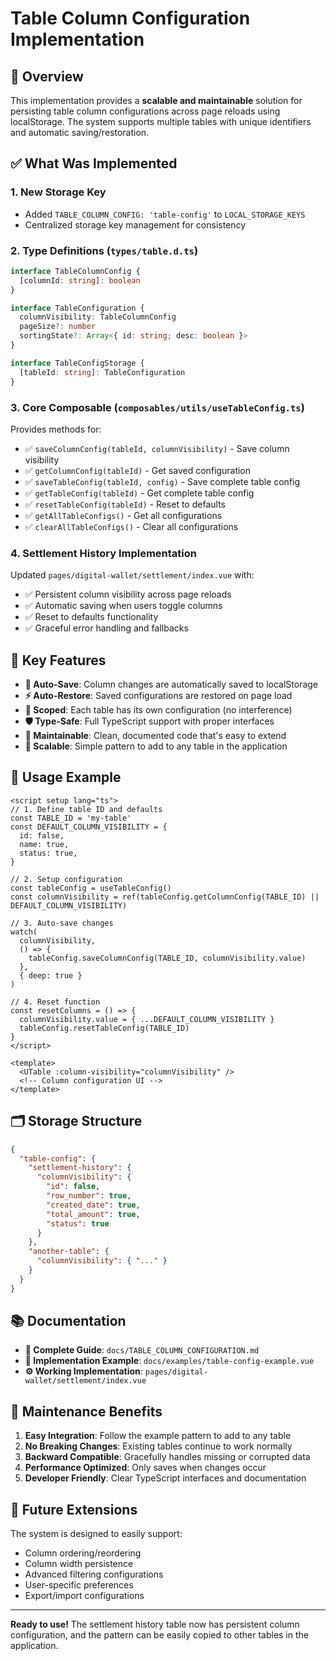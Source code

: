 # Table Column Configuration Implementation

## 🎯 Overview

This implementation provides a **scalable and maintainable** solution for persisting table column configurations across page reloads using localStorage. The system supports multiple tables with unique identifiers and automatic saving/restoration.

## ✅ What Was Implemented

### 1. **New Storage Key**

- Added `TABLE_COLUMN_CONFIG: 'table-config'` to `LOCAL_STORAGE_KEYS`
- Centralized storage key management for consistency

### 2. **Type Definitions** (`types/table.d.ts`)

```typescript
interface TableColumnConfig {
  [columnId: string]: boolean
}

interface TableConfiguration {
  columnVisibility: TableColumnConfig
  pageSize?: number
  sortingState?: Array<{ id: string; desc: boolean }>
}

interface TableConfigStorage {
  [tableId: string]: TableConfiguration
}
```

### 3. **Core Composable** (`composables/utils/useTableConfig.ts`)

Provides methods for:

- ✅ `saveColumnConfig(tableId, columnVisibility)` - Save column visibility
- ✅ `getColumnConfig(tableId)` - Get saved configuration
- ✅ `saveTableConfig(tableId, config)` - Save complete table config
- ✅ `getTableConfig(tableId)` - Get complete table config
- ✅ `resetTableConfig(tableId)` - Reset to defaults
- ✅ `getAllTableConfigs()` - Get all configurations
- ✅ `clearAllTableConfigs()` - Clear all configurations

### 4. **Settlement History Implementation**

Updated `pages/digital-wallet/settlement/index.vue` with:

- ✅ Persistent column visibility across page reloads
- ✅ Automatic saving when users toggle columns
- ✅ Reset to defaults functionality
- ✅ Graceful error handling and fallbacks

## 🚀 Key Features

- **🔄 Auto-Save**: Column changes are automatically saved to localStorage
- **⚡ Auto-Restore**: Saved configurations are restored on page load
- **🎯 Scoped**: Each table has its own configuration (no interference)
- **🛡️ Type-Safe**: Full TypeScript support with proper interfaces
- **🔧 Maintainable**: Clean, documented code that's easy to extend
- **📱 Scalable**: Simple pattern to add to any table in the application

## 📝 Usage Example

```vue
<script setup lang="ts">
// 1. Define table ID and defaults
const TABLE_ID = 'my-table'
const DEFAULT_COLUMN_VISIBILITY = {
  id: false,
  name: true,
  status: true,
}

// 2. Setup configuration
const tableConfig = useTableConfig()
const columnVisibility = ref(tableConfig.getColumnConfig(TABLE_ID) || DEFAULT_COLUMN_VISIBILITY)

// 3. Auto-save changes
watch(
  columnVisibility,
  () => {
    tableConfig.saveColumnConfig(TABLE_ID, columnVisibility.value)
  },
  { deep: true }
)

// 4. Reset function
const resetColumns = () => {
  columnVisibility.value = { ...DEFAULT_COLUMN_VISIBILITY }
  tableConfig.resetTableConfig(TABLE_ID)
}
</script>

<template>
  <UTable :column-visibility="columnVisibility" />
  <!-- Column configuration UI -->
</template>
```

## 🗂️ Storage Structure

```json
{
  "table-config": {
    "settlement-history": {
      "columnVisibility": {
        "id": false,
        "row_number": true,
        "created_date": true,
        "total_amount": true,
        "status": true
      }
    },
    "another-table": {
      "columnVisibility": { "..." }
    }
  }
}
```

## 📚 Documentation

- **📖 Complete Guide**: `docs/TABLE_COLUMN_CONFIGURATION.md`
- **🎯 Implementation Example**: `docs/examples/table-config-example.vue`
- **⚙️ Working Implementation**: `pages/digital-wallet/settlement/index.vue`

## 🔧 Maintenance Benefits

1. **Easy Integration**: Follow the example pattern to add to any table
2. **No Breaking Changes**: Existing tables continue to work normally
3. **Backward Compatible**: Gracefully handles missing or corrupted data
4. **Performance Optimized**: Only saves when changes occur
5. **Developer Friendly**: Clear TypeScript interfaces and documentation

## 🎯 Future Extensions

The system is designed to easily support:

- Column ordering/reordering
- Column width persistence
- Advanced filtering configurations
- User-specific preferences
- Export/import configurations

---

**Ready to use!** The settlement history table now has persistent column configuration, and the pattern can be easily copied to other tables in the application.
